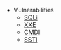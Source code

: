 * Vulnerabilities
  * [SQLi](https://github.com/LostErr0r/Bestiary/blob/main/SQLi/SQLi.md)
  * [XXE](https://github.com/LostErr0r/Bestiary/blob/main/XXE/XXE.md)
  * [CMDI](https://github.com/LostErr0r/Bestiary/blob/main/CMDi/CMDi.md)
  * [SSTI](https://github.com/LostErr0r/Bestiary/blob/main/SSTI/Server%20Side%20Template%20Injection.md)
